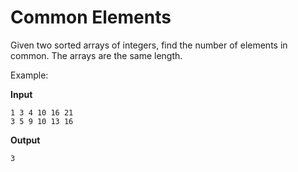 # Common Elements

Given two sorted arrays of integers, find the number of elements in common.
The arrays are the same length.

Example:

**Input**
```
1 3 4 10 16 21
3 5 9 10 13 16
```


**Output**
```
3
```